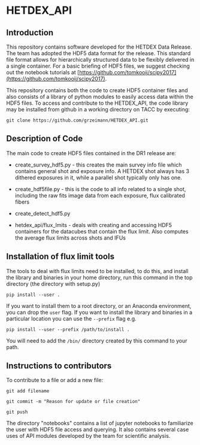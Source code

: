# HETDEX_API

## Introduction 

This repository contains software developed for the HETDEX Data Release. The team has adopted the HDF5 data format for the release. This standard file format allows for hierarchically structured data to be flexibly delivered in a single container. For a basic briefing of HDF5 files, we suggest checking out the notebook tutorials at [https://github.com/tomkooij/scipy2017](https://github.com/tomkooij/scipy2017).  

This repository contains both the code to create HDF5 container files and also consists of a library of python modules to easily access data within the HDF5 files. To access and contribute to the HETDEX_API, the code library may be installed from github in a working directory on TACC by executing:

```
git clone https://github.com/grzeimann/HETDEX_API.git
```

## Description of Code

The main code to create HDF5 files contained in the DR1 release are:

* create_survey_hdf5.py - this creates the main survey info file which contains general shot and exposure info. A HETDEX shot always has 3 dithered exposures in it, while a parallel shot typically only has one.

* create_hdf5file.py - this is the code to all info related to a single shot, including the raw fits image data from each exposure, flux calibrated fibers

* create_detect_hdf5.py

* hetdex_api/flux_lmits - deals with creating and accessing HDF5 containers for the datacubes that contain the flux limit. Also computes
the average flux limits across shots and IFUs

## Installation of flux limit tools

The tools to deal with flux limits need to be installed, to do this, and install the library and binaries in your
home directory, run this command in the top directory (the directory with setup.py)

```
pip install --user .

```

If you want to install them to a root directory, or an Anaconda environment, you can drop the ``user`` flag. If you want to install the library and binaries in a particular location you can use the ``--prefix`` flag e.g.

```
pip install --user --prefix /path/to/install .
```

You will need to add the ``/bin/`` directory created by this command to your path.

## Instructions to contributors

To contribute to a file or add a new file:

```
git add filename

git commit -m "Reason for update or file creation"

git push
```

The directory "notebooks" contains a list of jupyter notebooks to familiarize the user with HDF5 file access and querying. It also contains several case uses of API modules developed by the team for scientific analysis.
